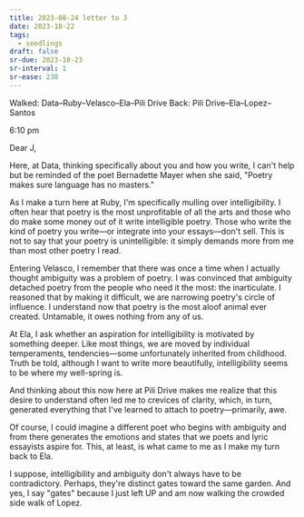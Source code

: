 ```yaml
---
title: 2023-08-24 letter to J
date: 2023-10-22
tags:
  - seedlings
draft: false
sr-due: 2023-10-23
sr-interval: 1
sr-ease: 230
---
```

Walked: Data–Ruby–Velasco–Ela–Pili Drive
Back: Pili Drive–Ela–Lopez–Santos

6:10 pm

Dear J,

Here, at Data, thinking specifically about you and how you write, I can't help but be reminded of the poet Bernadette Mayer when she said, "Poetry makes sure language has no masters."

As I make a turn here at Ruby, I'm specifically mulling over intelligibility. I often hear that poetry is the most unprofitable of all the arts and those who do make some money out of it write intelligible poetry. Those who write the kind of poetry you write—or integrate into your essays—don't sell. This is not to say that your poetry is unintelligible: it simply demands more from me than most other poetry I read.

Entering Velasco, I remember that there was once a time when I actually thought ambiguity was a problem of poetry. I was convinced that ambiguity detached poetry from the people who need it the most: the inarticulate. I reasoned that by making it difficult, we are narrowing poetry's circle of influence. I understand now that poetry is the most aloof animal ever created. Untamable, it owes nothing from any of us.

At Ela, I ask whether an aspiration for intelligibility is motivated by something deeper. Like most things, we are moved by individual temperaments, tendencies—some unfortunately inherited from childhood. Truth be told, although I want to write more beautifully, intelligibility seems to be where my well-spring is.

And thinking about this now here at Pili Drive makes me realize that this desire to understand often led me to crevices of clarity, which, in turn, generated everything that I've learned to attach to poetry—primarily, awe.

Of course, I could imagine a different poet who begins with ambiguity and from there generates the emotions and states that we poets and lyric essayists aspire for. This, at least, is what came to me as I make my turn back to Ela.

I suppose, intelligibility and ambiguity don't always have to be contradictory. Perhaps, they're distinct gates toward the same garden. And yes, I say "gates" because I just left UP and am now walking the crowded side walk of Lopez.